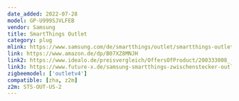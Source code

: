 ```yaml
---
date_added: 2022-07-28
model: GP-U999SJVLFEB
vendor: Samsung
title: SmartThings Outlet
category: plug
mlink: https://www.samsung.com/de/smartthings/outlet/smartthings-outlet-gp-u999sjvlfeb/
link: https://www.amazon.de/dp/B07XZ8MNJH
link2: https://www.idealo.de/preisvergleich/OffersOfProduct/200333008_-gp-u999sjvlfeb-samsung.html
link3: https://www.future-x.de/samsung-smartthings-zwischenstecker-outlet-p-8575681/
zigbeemodel: ['outletv4']
compatible: [zha, z2m]
z2m: STS-OUT-US-2
---
```


